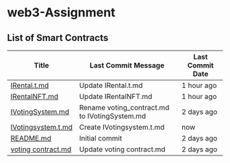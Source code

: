 # web3-Assignment

## List of Smart Contracts

| Title | Last Commit Message | Last Commit Date |
|---|---|---|
| [IRental.t.md](https://github.com/danielbelay321/web3-Assignment/blob/main/IRental.t.md) | Update IRental.t.md | 1 hour ago |
| [IRentalNFT.md](https://github.com/danielbelay321/web3-Assignment/blob/main/IRentalNFT.md) | Update IRentalNFT.md | 1 hour ago |
| [IVotingSystem.md](https://github.com/danielbelay321/web3-Assignment/blob/main/IVotingSystem.md) | Rename voting_contract.md to IVotingSystem.md | 2 days ago |
| [IVotingsystem.t.md](https://github.com/danielbelay321/web3-Assignment/blob/main/IVotingsystem.t.md) | Create IVotingsystem.t.md | now |
| [README.md](https://github.com/danielbelay321/web3-Assignment/blob/main/README.md) | Initial commit | 2 days ago |
| [voting contract.md](https://github.com/danielbelay321/web3-Assignment/blob/main/voting%20contract.md) | Update voting contract.md | 2 days ago |
